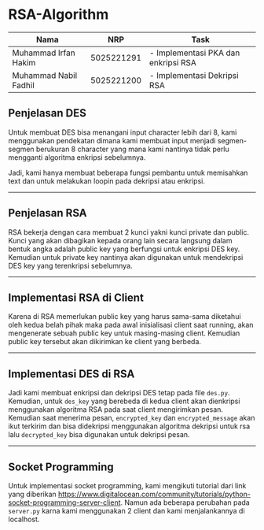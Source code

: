 # RSA-Algorithm

| Nama                  | NRP        | Task                                                                                                                                        |
| --------------------- | ---------- | ------------------------------------------------------------------------------------------------------------------------------------------- |
| Muhammad Irfan Hakim  | 5025221291 | - Implementasi PKA dan enkripsi RSA |
| Muhammad Nabil Fadhil | 5025221200 | - Implementasi Dekripsi RSA                                                                                                            |

## Penjelasan DES

Untuk membuat DES bisa menangani input character lebih dari 8, kami menggunakan pendekatan dimana kami membuat input menjadi segmen-segmen berukuran 8 character yang mana kami nantinya tidak perlu mengganti algoritma enkripsi sebelumnya.

Jadi, kami hanya membuat beberapa fungsi pembantu untuk memisahkan text dan untuk melakukan loopin pada dekripsi atau enkripsi.

---

## Penjelasan RSA

RSA bekerja dengan cara membuat 2 kunci yakni kunci private dan public. Kunci yang akan dibagikan kepada orang lain secara langsung dalam bentuk angka adalah public key yang berfungsi untuk enkripsi DES key. Kemudian untuk private key nantinya akan digunakan untuk mendekripsi DES key yang terenkripsi sebelumnya.

---

## Implementasi RSA di Client

Karena di RSA memerlukan public key yang harus sama-sama diketahui oleh kedua belah pihak maka pada awal inisialisasi client saat running, akan mengenerate sebuah public key untuk masing-masing client. Kemudian public key tersebut akan dikirimkan ke client yang berbeda.

---

## Implementasi DES di RSA

Jadi kami membuat enkripsi dan dekripsi DES tetap pada file `des.py`. Kemudian, untuk `des_key` yang berebeda di kedua client akan dienkripsi menggunakan algoritma RSA pada saat client mengirimkan pesan. Kemudian saat menerima pesan, `encrypted_key` dan `encrypted_message` akan ikut terkirim dan bisa didekripsi menggunakan algoritma dekripsi untuk rsa lalu `decrypted_key` bisa digunakan untuk dekripsi pesan.

---

## Socket Programming

Untuk implementasi socket programming, kami mengikuti tutorial dari link yang diberikan https://www.digitalocean.com/community/tutorials/python-socket-programming-server-client. Namun ada beberapa perubahan pada `server.py` karna kami menggunakan 2 client dan kami menjalankannya di localhost.
